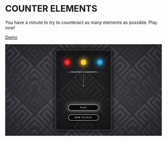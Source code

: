 # COUNTER ELEMENTS

You have a minute to try to counteract as many elements as possible. Play now!

[Demo](https://juan-antonio-ledesma.github.io/counter-elements/)

![COUNTER ELEMENTS](/images/screenshot.png)
